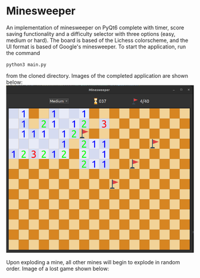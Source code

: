 # Minesweeper
An implementation of minesweeper on PyQt6 complete with timer, score saving functionality and a difficulty selector with three options (easy, medium or hard). The board is based of the Lichess colorscheme, and the UI format is based of Google's minesweeper. To start the application, run the command
```
python3 main.py
```
from the cloned directory. Images of the completed application are shown below: 
![minesweeper](preview.png)

Upon exploding a mine, all other mines will begin to explode in random order. Image of a lost game shown below: 
